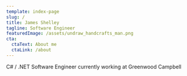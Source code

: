 ```yaml
---
template: index-page
slug: /
title: James Shelley
tagline: Software Engineer
featuredImage: /assets/undraw_handcrafts_man.png
cta:
  ctaText: About me
  ctaLink: /about
---
```

C# / .NET Software Engineer currently working at Greenwood Campbell